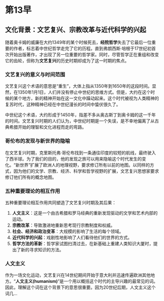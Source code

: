 # 第13早

## 文化背景：文艺复兴、宗教改革与近代科学的兴起

随着奥卡姆的威廉在大约1349年的某个时候死去，**经院哲学**失去了它最后一位重要的作者，标志着中世纪哲学走完了它的历程。直到弗朗西斯·培根于17世纪初首次开始出版著作，才出现了另一位重要的哲学家。同时，尽管哲学正在重组和改变它的齿轮，但称为**文艺复兴**的历史时期却成为了这一时期的焦点。

### 文艺复兴的意义与时间范围

文艺复兴这个术语的意思是“重生”，大体上指从1350年到1650年的这段时间。显然，在1350年1月1日，人们并没有停止中世纪的思维方式。但是，大约在这个时候的某个地方，新的精神开始在这一文化中躁动起来。这个时代被视为人类精神的复苏时代，这种精神已经在中世纪漫长的时间中蛰伏很久了。

中世纪这个术语，大约形成于1450年，指差不多从奥古斯丁到奥卡姆的这一千年的时间。文艺复兴时期的人们认为，中世纪时期是一个失误，是不幸地偏离了从古典希腊开始的理智和文化进程而走的弯路。

### 哥伦布的发现与新世界的隐喻

在文艺复兴时期，克里斯托弗·哥伦布找到一条通往印度的较短的航线，最终驶入了西半球。为了我们的目的，他的发现之旅可以用来隐喻这个时代发生的变化。“新世界”扩展了欧洲人的地理视野，要求修订所有以前的地图。以同样的方式，因为他们的文学、宗教、经济、科学和哲学视野的扩展，文艺复兴思想家要求修订他们所有的概念地图。

### 五种重要理论的相互作用

五种重要理论相互作用共同塑造了文艺复兴时期及其后果：

1. **人文主义**：这是一个由古希腊和罗马经典的重新发现驱动的文学和艺术内部的运动。
2. **宗教改革**：导致激进地重新思考现行宗教制度和权威。
3. **社会、经济和政治变革**：大规模的影响了生活的每个领域。
4. **近代科学的兴起**：戏剧性地影响了人们看待他们的世界的方式。
5. **哲学方法的革新**：哲学家试图扫清过去，在新基础上重建人类知识大厦时，提出了新的寻求知识的方法。

### 人文主义

作为一场文化运动，文艺复兴在14世纪期间开始于意大利并迅速传遍欧洲其他地方。“**人文主义(humanism)**”是一个用以概括这个时代的主导兴趣的最常见的词。因此，理解这个词在这个背景下的意思很重要。因为20世纪后期，人文主义这个词几...